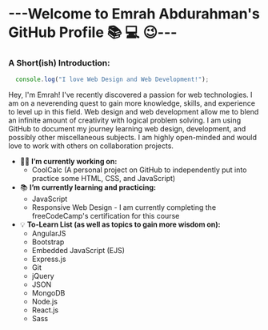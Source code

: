 #  ---Welcome to Emrah Abdurahman's GitHub Profile :books: :computer: :wink:---

### A Short(ish) Introduction:
``` js
  console.log("I love Web Design and Web Development!");
```
Hey, I'm Emrah! I've recently discovered a passion for web technologies. I am on a neverending quest to gain more knowledge, skills, 
and experience to level up in this field. Web design and web development allow me to blend an infinite amount of 
creativity with logical problem solving. I am using GitHub to document my journey learning web design, development, 
and possibly other miscellaneous subjects. I am highly open-minded and would love to work with others on collaboration 
projects.

+ 👨‍🔬 **I’m currently working on:**
  - CoolCalc (A personal project on GitHub to independently put into practice some HTML, CSS, and JavaScript)
+ 📚 **I’m currently learning and practicing:**
  - JavaScript
  - Responsive Web Design - I am currently completing the freeCodeCamp's certification for this course
+ :bulb: **To-Learn List (as well as topics to gain more wisdom on):**
  - AngularJS
  - Bootstrap
  - Embedded JavaScript (EJS)
  - Express.js
  - Git
  - jQuery
  - JSON
  - MongoDB
  - Node.js
  - React.js
  - Sass
